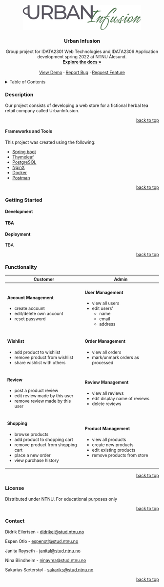 <div id="top"></div>

<!-- PROJECT LOGO -->
<br />
<div align="center">
  <a href="https://github.com/pr0xity/Urban-Infusion">
    <img src="/src/main/resources/static/img/icons/logo-big.png" alt="Logo" height="80">
  </a>

<h3 align="center">Urban Infusion</h3>

  <p align="center">
    Group project for IDATA2301 Web Technologies and IDATA2306 Application development spring 2022 at NTNU Ålesund.
    <br />
    <a href="https://github.com/pr0xity/Urban-Infusion"><strong>Explore the docs »</strong></a>
    <br />
    <br />
    <a href="https://github.com/pr0xity/Urban-Infusion">View Demo</a>
    ·
    <a href="https://github.com/pr0xity/Urban-Infusion/issues">Report Bug</a>
    ·
    <a href="https://github.com/pr0xity/Urban-Infusion/issues">Request Feature</a>
  </p>
</div>

<!-- TABLE OF CONTENTS -->
<details>
  <summary>Table of Contents</summary>
  <ol>
    <li>
      <a href="#description">Description</a>
      <ul>
        <li><a href="#frameworks-and-tools">Frameworks and Tools</a></li>
      </ul>
    </li>
    <li>
      <a href="#getting-started">Getting Started</a>
      <ul>
        <li><a href="#development">Development</a></li>
        <li><a href="#deployment">Deployment</a></li>
      </ul>
    </li>
    <li><a href="#functionality">Functionality</a></li>
    <li><a href="#license">License</a></li>
    <li><a href="#contact">Contact</a></li>
  </ol>
</details>

<h3>Description</h3>
Our project consists of developing a web store for a fictional herbal tea retail company called UrbanInfusion.

<p align="right"><a href="#top">back to top</a></p>

<h4>Frameworks and Tools</h4>
This project was created using the following:

- [Spring boot](https://spring.io/)
- [Thymeleaf](https://www.thymeleaf.org/)
- [PostgreSQL](https://www.postgresql.org/)
- [NginX](https://www.nginx.com/)
- [Docker](https://www.docker.com/)
- [Postman](https://www.postman.com/)

<p align="right"><a href="#top">back to top</a></p>

<h3>Getting Started</h3>
<h4>Development<h4>
TBA

<h4>Deployment</h4>
TBA

<p align="right"><a href="#top">back to top</a></p>

<h3>Functionality</h3>

<table>
    <thead>
        <th>Customer</th>
        <th>Admin</th>
    </thead>
<tbody>
    <tr>
        <td>
            <h4>Account Management</h4>
            <ul>
                <li>create account</li>
                <li>edit/delete own account</li>
                <li>reset password</li>
            </ul>
        </td>
        <td>
            <h4>User Management</h4>
            <ul>
                <li>view all users</li>
                <li>
                    edit users'
                    <ul>
                        <li>name</li>
                        <li>email</li>
                        <li>address</li>
                    </ul>
                </li>
            </ul>
        </td>
    </tr>
    <tr>
        <td>
            <h4>Wishlist</h4>
            <ul>
                <li>add product to wishlist</li>
                <li>remove product from wishlist</li>
                <li>share wishlist with others</li>
            </ul>
        </td>
        <td>
            <h4>Order Management</h4>
            <ul>
                <li>view all orders</li>
                <li>mark/unmark orders as processed</li>
            </ul>
        </td>
    </tr>
    <tr>
        <td>
            <h4>Review</h4>
            <ul>
                <li>post a product review</li>
                <li>edit review made by this user</li>
                <li>remove review made by this user</li>
            </ul>
        </td>
        <td>
            <h4>Review Management</h4>
            <ul>
                <li>view all reviews</li>
                <li>edit display name of reviews</li>
                <li>delete reviews</li>
            </ul>
        </td>
    </tr>
    <tr>
        <td>
            <h4>Shopping</h4>
            <ul>
                <li>browse products</li>
                <li>add product to shopping cart</li>
                <li>remove product from shopping cart</li>
                <li>place a new order</li>
                <li>view purchase history</li>
            </ul>
        </td>
        <td>
            <h4>Product Management</h4>
            <ul>
                <li>view all products</li>
                <li>create new products</li>
                <li>edit existing products</li>
                <li>remove products from store</li>
            </ul>
        </td>
    </tr>
</tbody>
</table>

<p align="right"><a href="#top">back to top</a></p>

<h3>License</h3>
Distributed under NTNU. For educational purposes only

<p align="right"><a href="#top">back to top</a></p>

<h3>Contact</h3>
  
Didrik Eilertsen - didrikei@stud.ntnu.no

Espen Otlo - espenotl@stud.ntnu.no

Janita Røyseth - janital@stud.ntnu.no

Nina Blindheim - ninavma@stud.ntnu.no

Sakarias Sæterstøl - sakariks@stud.ntnu.no

<p align="right"><a href="#top">back to top</a></p>
